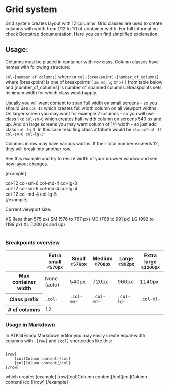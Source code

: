 Grid system
===========

<style>
	.styleguide-example__output .row > * {
		background-color: lightslategray;
		outline: 2px solid white;
		padding-top: 10px;
		padding-bottom: 10px;
		color: white;
		font-size: 0.75rem;
	}
	.styleguide-example__output .row {
		display: flex !important;
		margin: 0 !important;
	}
	.badges {
		//max-width: 100px;
		margin-bottom: 40px;
	}
	.badges .badge {
		padding-top: 10px;
		padding-bottom: 10px;
	}
</style>

Grid system creates layout with 12 columns. Grid classes are used to create columns with width from 1/12 to 1/1 of container width. For full information check Bootstrap documentation. Here you can find simplified explanation.

## Usage:
Columns must be placed in container with <code>row</code> class. Column classes have names with following structure:

<code>col-[number of columns]</code> where or <code>col-[breakpoint]-[number_of_columns]</code> where [breakpoint] is one of breakpoints ( <code>sm</code>, <code>md</code>, <code>lg</code> or <code>xl</code> ) from table below and [number_of_columns] is number of spanned columns. Breakpoints sets minimum width for which class would apply. 

Usually you will want content to span full width on small screens - so you should use <code>col-12</code> which creates full width column on all viewport widths. On larger screen you may wont for example 2 columns - so you will use class like <code>col-sm-6</code> which creates half-width column on screens 540&nbsp;px and up. And on large screens you may want column of 1/4 width - so just add class <code>col-lg-3</code>. In this case resulting class attribute would be <code>class="col-12 col-sm-6 col-lg-3"</code>

Columns in row may have various widths. If their total number exceeds 12, they will break into another row.

See this example and try to resize width of your browser window and see how layout changes.

[example]
<div class="row">
	<div class="col-12 col-sm-6 col-md-4 col-lg-3">col-12 col-sm-6 col-md-4 col-lg-3</div> 
	<div class="col-12 col-sm-6 col-md-4 col-lg-4">col-12 col-sm-6 col-md-4 col-lg-4</div> 
	<div class="col-12 col-md-4 col-lg-5">col-12 col-md-4 col-lg-5</div> 
</div>
[/example]

Current viewport size:

<div class="badges">
<span class="badge badge-danger d-block  d-sm-none">XS (less than 575 px)</span>
<span class="badge badge-warning d-none d-sm-block d-md-none">SM (576 to 767 px)</span>
<span class="badge badge-success d-none d-md-block d-lg-none">MD (768 to 991 px)</span>
<span class="badge badge-info d-none d-lg-block d-xl-none">LG (992 to 1199 px)</span>
<span class="badge badge-secondary d-none d-xl-block">XL (1200 px and up)</span>
</div>

### Breakpoints overview

<table class="table table-bordered table-striped">
  <thead>
    <tr>
      <th></th>
      <th class="text-center">
        Extra small<br>
        <small>&lt;576px</small>
      </th>
      <th class="text-center">
        Small<br>
        <small>≥576px</small>
      </th>
      <th class="text-center">
        Medium<br>
        <small>≥768px</small>
      </th>
      <th class="text-center">
        Large<br>
        <small>≥992px</small>
      </th>
      <th class="text-center">
        Extra large<br>
        <small>≥1200px</small>
      </th>
    </tr>
  </thead>
  <tbody>
    <tr>
      <th class="text-nowrap" scope="row">Max container width</th>
      <td>None (auto)</td>
      <td>540px</td>
      <td>720px</td>
      <td>960px</td>
      <td>1140px</td>
    </tr>
    <tr>
      <th class="text-nowrap" scope="row">Class prefix</th>
      <td><code>.col-</code></td>
      <td><code>.col-sm-</code></td>
      <td><code>.col-md-</code></td>
      <td><code>.col-lg-</code></td>
      <td><code>.col-xl-</code></td>
    </tr>
    <tr>
      <th class="text-nowrap" scope="row"># of columns</th>
      <td colspan="5">12</td>
    </tr>
  </tbody>
</table>

### Usage in Markdown
In ATK14Eshop Markdown editor you may easily create equal-width columns with <code>	&#91;row&#93;</code> and <code>&#91;col&#93;</code> shortcodes like this:
<pre><code>
&#91;row&#93;
	&#91;col]Column content&#91;/col&#93;
	&#91;col]Column content&#91;/col&#93;
&#91;/row&#93;
</code></pre>

which creates
[example]
[row][col]Column content[/col][col]Column content[/col][/row]
[/example]